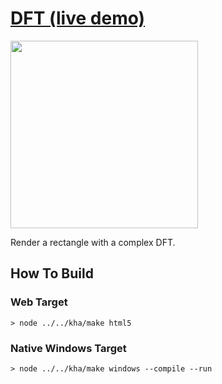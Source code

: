 # [DFT (live demo)](https://bradlyman.github.io/get-creative-with-kha/P3-Signals/2-DFT/)

<img src="https://bradlyman.github.io/get-creative-with-kha/P3-Signals/2-DFT/Screenshot.png" width="300" />

Render a rectangle with a complex DFT.

## How To Build

### Web Target

```
> node ../../kha/make html5
```

### Native Windows Target

```
> node ../../kha/make windows --compile --run
```

